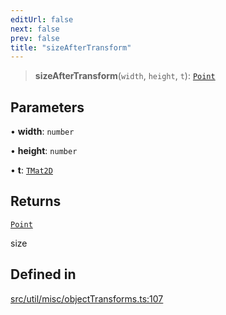 ```yaml
---
editUrl: false
next: false
prev: false
title: "sizeAfterTransform"
---
```


> **sizeAfterTransform**(`width`, `height`, `t`): [`Point`](/api/classes/point/)

## Parameters

• **width**: `number`

• **height**: `number`

• **t**: [`TMat2D`](/api/type-aliases/tmat2d/)

## Returns

[`Point`](/api/classes/point/)

size

## Defined in

[src/util/misc/objectTransforms.ts:107](https://github.com/fabricjs/fabric.js/blob/v6.0.0-rc4/src/util/misc/objectTransforms.ts#L107)
